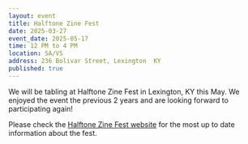 ```yaml
---
layout: event
title: Halftone Zine Fest
date: 2025-03-27
event_date: 2025-05-17
time: 12 PM to 4 PM
location: SA/VS
address: 236 Bolivar Street, Lexington  KY
published: true
---
```


We will be tabling at Halftone Zine Fest in Lexington, KY this May. We enjoyed the event the previous 2 years and are looking forward to participating again!

Please check the [Halftone Zine Fest website](https://www.halftonezinefest.org/) for the most up to date information about the fest.

<!--more-->
